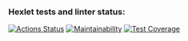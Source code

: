 ### Hexlet tests and linter status:
[![Actions Status](https://github.com/RomanKharkin/java-project-78/workflows/hexlet-check/badge.svg)](https://github.com/RomanKharkin/java-project-78/actions)
[![Maintainability](https://api.codeclimate.com/v1/badges/90c29599f6326b9e2bab/maintainability)](https://codeclimate.com/github/RomanKharkin/java-project-78/maintainability)
[![Test Coverage](https://api.codeclimate.com/v1/badges/90c29599f6326b9e2bab/test_coverage)](https://codeclimate.com/github/RomanKharkin/java-project-78/test_coverage)